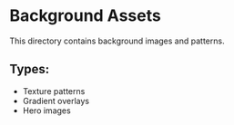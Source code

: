 # Background Assets

This directory contains background images and patterns.

## Types:
- Texture patterns
- Gradient overlays
- Hero images
